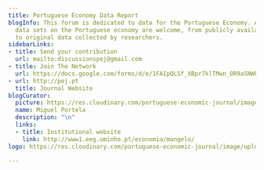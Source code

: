 ```yaml
---
title: Portuguese Economy Data Report
blogInfo: This forum is dedicated to data for the Portuguese Economy. All economic
  data sets on the Portuguese economy are welcome, from publicly available platforms
  to original data collected by researchers.
sidebarLinks:
- title: Send your contribution
  url: mailto:discussionspej@gmail.com
- title: Join The Network
  url: https://docs.google.com/forms/d/e/1FAIpQLSf_XBpr7klTMwn_OR9aSNWFfmP9m663cqitoLqXwTidfNY9jQ/viewform
- url: http://pej.pt
  title: Journal Website
blogCurator:
  picture: https://res.cloudinary.com/portuguese-economic-journal/image/upload/v1586856175/data_report/23052016-_DSC0128_main_x4t4rs.jpg
  name: Miguel Portela
  description: "\n"
  links:
  - title: Institutional website
    link: http://www1.eeg.uminho.pt/economia/mangelo/
logo: https://res.cloudinary.com/portuguese-economic-journal/image/upload/v1586460340/data_report/pedr_bxnwzg.svg

---
```

